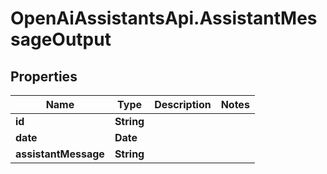 # OpenAiAssistantsApi.AssistantMessageOutput

## Properties

Name | Type | Description | Notes
------------ | ------------- | ------------- | -------------
**id** | **String** |  | 
**date** | **Date** |  | 
**assistantMessage** | **String** |  | 


